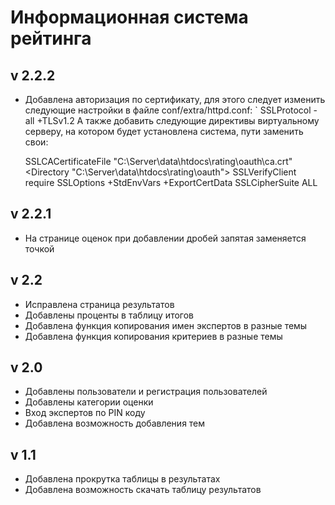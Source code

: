 # Информационная система рейтинга
## v 2.2.2
* Добавлена авторизация по сертификату, для этого следует изменить следующие настройки в файле conf/extra/httpd.conf:
` SSLProtocol -all +TLSv1.2
А также добавить следующие директивы виртуальному серверу, на котором будет установлена система, пути заменить свои:
	
	SSLCACertificateFile "C:\Server\data\htdocs\rating\oauth\ca.crt"
	<Directory "C:\Server\data\htdocs\rating\oauth">
	SSLVerifyClient require
	SSLOptions +StdEnvVars +ExportCertData
	SSLCipherSuite ALL
	</Directory>
 	
## v 2.2.1
* На странице оценок при добавлении дробей запятая заменяется точкой
## v 2.2
* Исправлена страница результатов
* Добавлены проценты в таблицу итогов
* Добавлена функция копирования имен экспертов в разные темы
* Добавлена функция копирования критериев в разные темы
## v 2.0
* Добавлены пользователи и регистрация пользователей
* Добавлены категории оценки
* Вход экспертов по PIN коду
* Добавлена возможность добавления тем
## v 1.1
* Добавлена прокрутка таблицы в результатах
* Добавлена возможность скачать таблицу результатов

